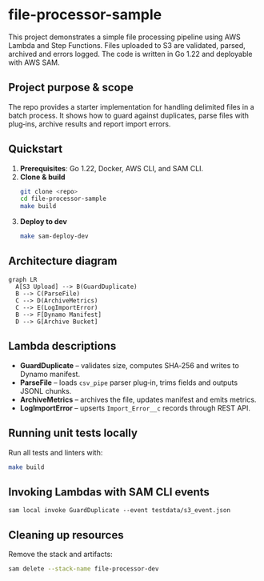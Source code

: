 # file-processor-sample

This project demonstrates a simple file processing pipeline using AWS Lambda and Step Functions. Files uploaded to S3 are validated, parsed, archived and errors logged. The code is written in Go 1.22 and deployable with AWS SAM.

## Project purpose & scope
The repo provides a starter implementation for handling delimited files in a batch process. It shows how to guard against duplicates, parse files with plug‑ins, archive results and report import errors.

## Quickstart
1. **Prerequisites**: Go 1.22, Docker, AWS CLI, and SAM CLI.
2. **Clone & build**
   ```bash
   git clone <repo>
   cd file-processor-sample
   make build
   ```
3. **Deploy to dev**
   ```bash
   make sam-deploy-dev
   ```

## Architecture diagram
```mermaid
graph LR
  A[S3 Upload] --> B(GuardDuplicate)
  B --> C(ParseFile)
  C --> D(ArchiveMetrics)
  C --> E(LogImportError)
  B --> F[Dynamo Manifest]
  D --> G[Archive Bucket]
```

## Lambda descriptions
- **GuardDuplicate** – validates size, computes SHA‑256 and writes to Dynamo manifest.
- **ParseFile** – loads `csv_pipe` parser plug‑in, trims fields and outputs JSONL chunks.
- **ArchiveMetrics** – archives the file, updates manifest and emits metrics.
- **LogImportError** – upserts `Import_Error__c` records through REST API.

## Running unit tests locally
Run all tests and linters with:
```bash
make build
```

## Invoking Lambdas with SAM CLI events
```
sam local invoke GuardDuplicate --event testdata/s3_event.json
```

## Cleaning up resources
Remove the stack and artifacts:
```bash
sam delete --stack-name file-processor-dev
```
